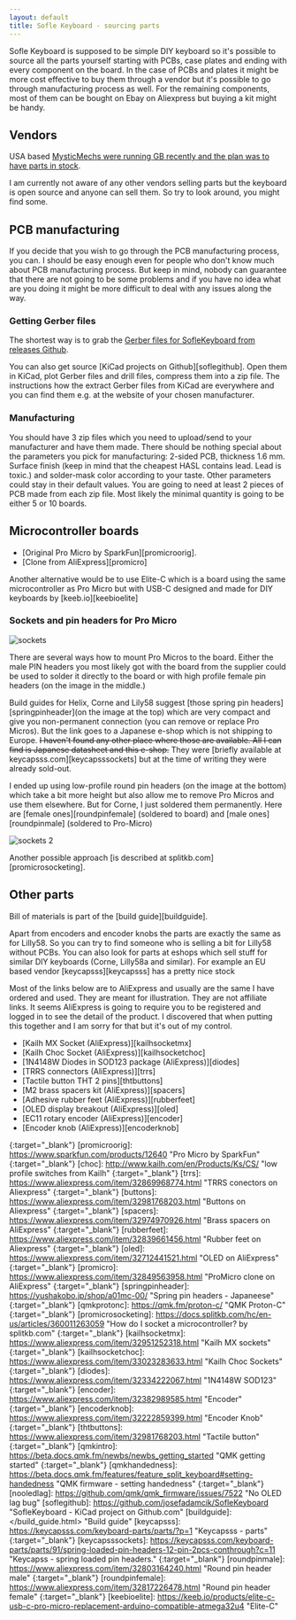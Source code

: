 ```yaml
---
layout: default
title: Sofle Keyboard - sourcing parts
---
```


Sofle Keyboard is supposed to be simple DIY keyboard so it's possible to source all the parts yourself starting with PCBs, case plates and ending with every component on the board. In the case of PCBs and plates it might be more cost effective to buy them through a vendor but it's possible to go through manufacturing process as well. For the remaining components, most of them can be bought on Ebay on Aliexpress but buying a kit might be handy.

## Vendors

USA based [MysticMechs were running GB recently and the plan was to have parts in stock](https://mysticmechs.com/collections/sofle). 

I am currently not aware of any other vendors selling parts but the keyboard is open source and anyone can sell them. So try to look around, you might find some.

## PCB manufacturing

If you decide that you wish to go through the PCB manufacturing process, you can. I should be easy enough even for people who don't know much about PCB manufacturing process. But keep in mind, nobody can guarantee that there are not going to be some problems and if you have no idea what are you doing it might be more difficult to deal with any issues along the way. 

### Getting Gerber files

The shortest way is to grab the [Gerber files for SofleKeyboard from releases Github][soflegerber].

You can also get source [KiCad projects on Github][soflegithub]. Open them in KiCad, plot Gerber files and drill files, compress them into a zip file. The instructions how the extract Gerber files from KiCad are everywhere and you can find them e.g. at the website of your chosen manufacturer. 

### Manufacturing

You should have 3 zip files which you need to upload/send to your manufacturer and have them made. There should be nothing special about the parameters you pick for manufacturing: 2-sided PCB, thickness 1.6 mm. Surface finish (keep in mind that the cheapest HASL contains lead. Lead is toxic.) and solder-mask color according to your taste. Other parameters could stay in their default values. You are going to need at least 2 pieces of PCB made from each zip file. Most likely the minimal quantity is going to be either 5 or 10 boards.


## Microcontroller boards

- [Original Pro Micro by SparkFun][promicroorig]. 
- [Clone from AliExpress][promicro]

Another alternative would be to use Elite-C which is a board using the same microcontroller as Pro Micro but with USB-C designed and made for DIY keyboards by [keeb.io][keebioelite]

### Sockets and pin headers for Pro Micro 

![sockets](images/socketing.jpg)

There are several ways how to mount Pro Micros to the board. Either the male PIN headers you most likely got with the board from the supplier could be used to solder it directly to the board or with high profile female pin headers (on the image in the middle.)

Build guides for Helix, Corne and Lily58 suggest [those spring pin headers][springpinheader](on the image at the top) which are very compact and give you non-permanent connection (you can remove or replace Pro Micros). But the link goes to a Japanese e-shop which is not shipping to Europe. ~~I haven't found any other place where those are available. All I can find is Japanese datasheet and this e-shop.~~ They were [briefly available at keycapsss.com][keycapsssockets] but at the time of writing they were already sold-out.

I ended up using low-profile round pin headers (on the image at the bottom) which take a bit more height but also allow me to remove Pro Micros and use them elsewhere. But for Corne, I just soldered them permanently. Here are [female ones][roundpinfemale] (soldered to board) and [male ones][roundpinmale] (soldered to Pro-Micro)

![sockets 2](images/socketing2.jpg)

Another possible approach [is described at splitkb.com][promicrosocketing].

## Other parts

Bill of materials is part of the [build guide][buildguide].

Apart from encoders and encoder knobs the parts are exactly the same as for Lilly58. So you can try to find someone who is selling a bit for Lilly58 without PCBs. You can also look for parts at eshops which sell stuff for similar DIY keyboards (Corne, Lilly58a and similar). For example an EU based vendor [keycapsss][keycapsss] has a pretty nice stock

Most of the links below are to AliExpress and usually are the same I have ordered and used. They are meant for illustration. They are not affiliate links. It seems AliExpress is going to require you to be registered and logged in to see the detail of the product. I discovered that when putting this together and I am sorry for that but it's out of my control. 

- [Kailh MX Socket (AliExpress)][kailhsocketmx] 
- [Kailh Choc Socket (AliExpress)][kailhsocketchoc]
- [1N4148W Diodes in SOD123 package (AliExpress)][diodes]
- [TRRS connectors (AliExpress)][trrs]
- [Tactile button THT 2 pins][thtbuttons]
- [M2 brass spacers kit (AliExpress)][spacers] 
- [Adhesive rubber feet (AliExpress)][rubberfeet]
- [OLED display breakout (AliExpress)][oled]
- [EC11 rotary encoder (AliExpress)][encoder]
- [Encoder knob (AliExpress)][encoderknob]

[soflegerber]: https://github.com/josefadamcik/SofleKeyboard/releases "SofleKeyboard - gerber files"
[zilentsv2]: https://zealpc.net/products/zilents "Zilent V2 silent taktile switches by ZealPC"
{:target="_blank"}
[promicroorig]: https://www.sparkfun.com/products/12640 "Pro Micro by SparkFun"
{:target="_blank"}
[choc]: http://www.kailh.com/en/Products/Ks/CS/ "low profile switches from Kailh"
{:target="_blank"}
[trrs]: <https://www.aliexpress.com/item/32869968774.html> "TRRS conectors on Aliexpress"
{:target="_blank"}
[buttons]: <https://www.aliexpress.com/item/32981768203.html> "Buttons on Aliexpress"
{:target="_blank"}
[spacers]: <https://www.aliexpress.com/item/32974970926.html> "Brass spacers on AliExpress"
{:target="_blank"}
[rubberfeet]: <https://www.aliexpress.com/item/32839661456.html> "Rubber feet on Aliexpress"
{:target="_blank"}
[oled]: <https://www.aliexpress.com/item/32712441521.html> "OLED on AliExpress"
{:target="_blank"}
[promicro]: <https://www.aliexpress.com/item/32849563958.html> "ProMicro clone on AliExpress"
{:target="_blank"}
[springpinheader]: <https://yushakobo.jp/shop/a01mc-00/> "Spring pin headers - Japaneese"
{:target="_blank"}
[qmkprotonc]: https://qmk.fm/proton-c/ "QMK Proton-C"
{:target="_blank"}
[promicrosocketing]: <https://docs.splitkb.com/hc/en-us/articles/360011263059> "How do I socket a microcontroller? by splitkb.com"
{:target="_blank"}
[kailhsocketmx]: <https://www.aliexpress.com/item/32951252318.html> "Kailh MX sockets"
{:target="_blank"}
[kailhsocketchoc]: <https://www.aliexpress.com/item/33023283633.html> "Kailh Choc Sockets"
{:target="_blank"}
[diodes]: <https://www.aliexpress.com/item/32334222067.html> "1N4148W SOD123"
{:target="_blank"}
[encoder]: <https://www.aliexpress.com/item/32382989585.html> "Encoder"
{:target="_blank"}
[encoderknob]: <https://www.aliexpress.com/item/32222859399.html> "Encoder Knob"
{:target="_blank"}
[thtbuttons]: <https://www.aliexpress.com/item/32981768203.html> "Tactile button"
{:target="_blank"}
[qmkintro]: <https://beta.docs.qmk.fm/newbs/newbs_getting_started> "QMK getting started"
{:target="_blank"}
[qmkhandedness]: <https://beta.docs.qmk.fm/features/feature_split_keyboard#setting-handedness> "QMK firmware - setting handedness"
{:target="_blank"}
[nooledlag]: https://github.com/qmk/qmk_firmware/issues/7522 "No OLED lag bug"
[soflegithub]: https://github.com/josefadamcik/SofleKeyboard "SofleKeyboard - KiCad project on Github.com"
[buildguide]: </build_guide.html> "Build guide"
[keycapsss]: <https://keycapsss.com/keyboard-parts/parts/?p=1> "Keycapsss - parts" 
{:target="_blank"}
[keycapsssockets]: <https://keycapsss.com/keyboard-parts/parts/91/spring-loaded-pin-headers-12-pin-2pcs-conthrough?c=11> "Keycapss - spring loaded pin headers."
{:target="_blank"}
[roundpinmale]: <https://www.aliexpress.com/item/32803164240.html> "Round pin header male"
{:target="_blank"}
[roundpinfemale]: <https://www.aliexpress.com/item/32817226478.html> "Round pin header female"
{:target="_blank"}
[keebioelite]: <https://keeb.io/products/elite-c-usb-c-pro-micro-replacement-arduino-compatible-atmega32u4> "Elite-C"